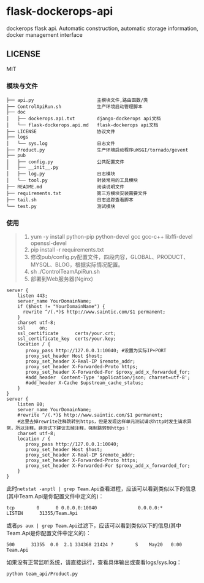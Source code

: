 # flask-dockerops-api
dockerops flask api.
Automatic construction, automatic storage information, docker management interface


## LICENSE
MIT


### 模块与文件
```
├── api.py                       主模块文件,路由函数/类
├── ControlApiRun.sh             生产环境启动管理脚本
├── doc
│   ├── dockerops.api.txt        django-dockerops api文档
│   └── flask-dockerops.api.md   flask-dockerops api文档
├── LICENSE                      协议文件
├── logs
│   └── sys.log                  日志文件
├── Product.py                   生产环境启动程序uWSGI/tornado/gevent
├── pub
│   ├── config.py                公共配置文件
│   ├── __init__.py
│   ├── log.py                   日志模块
│   └── tool.py                  封装常用的工具模块
├── README.md                    阅读说明文件
├── requirements.txt             第三方模块安装需要文件
├── tail.sh                      日志追踪查看脚本
└── test.py                      测试模块
```


### 使用
> 1. yum -y install python-pip python-devel gcc gcc-c++ libffi-devel openssl-devel
> 2. pip install -r requirements.txt
> 3. 修改pub/config.py配置文件，四段内容，GLOBAL、PRODUCT、MYSQL、BLOG，根据实际情况配置。
> 4. sh ./ControlTeamApiRun.sh
> 5. 部署到Web服务器(Nginx)
```
server {
    listen 443;
    server_name YourDomainName;
    if ($host != "YourDomainName") {
      rewrite ^/(.*)$ http://www.saintic.com/$1 permanent;
    }
    charset utf-8;
    ssl     on;
    ssl_certificate      certs/your.crt;
    ssl_certificate_key  certs/your.key;
    location / {
       proxy_pass http://127.0.0.1:10040; #设置为实际IP+PORT
       proxy_set_header Host $host;
       proxy_set_header X-Real-IP $remote_addr;
       proxy_set_header X-Forwarded-Proto https;
       proxy_set_header X-Forwarded-For $proxy_add_x_forwarded_for;
       #add_header  Content-Type 'application/json; charset=utf-8';
       #add_header X-Cache $upstream_cache_status;
    }
}
server {
    listen 80;
    server_name YourDomainName;
    #rewrite ^/(.*)$ http://www.saintic.com/$1 permanent;
    #这里去掉rewrite注释跳转到https，但是发现这样单元测试请求http时发生请求异常，所以注释，非测试下建议去掉注释，强制跳转到https！
    charset utf-8;
    location / {
       proxy_pass http://127.0.0.1:10040;
       proxy_set_header Host $host;
       proxy_set_header X-Real-IP $remote_addr;
       proxy_set_header X-Forwarded-Proto https;
       proxy_set_header X-Forwarded-For $proxy_add_x_forwarded_for;
    }
}
```

此时```netstat -anptl | grep Team.Api```查看进程，应该可以看到类似以下的信息(其中Team.Api是你配置文件中定义的)：

```tcp        0      0 0.0.0.0:10040               0.0.0.0:*                   LISTEN      31355/Team.Api```

或者```ps aux | grep Team.Api```过滤下，应该可以看到类似以下的信息(其中Team.Api是你配置文件中定义的)：

```500      31355  0.0  2.1 334368 21424 ?        S    May20   0:00 Team.Api```

如果没有正常监听系统，请直接运行，查看具体输出或查看logs/sys.log：

```python team_api/Product.py```
